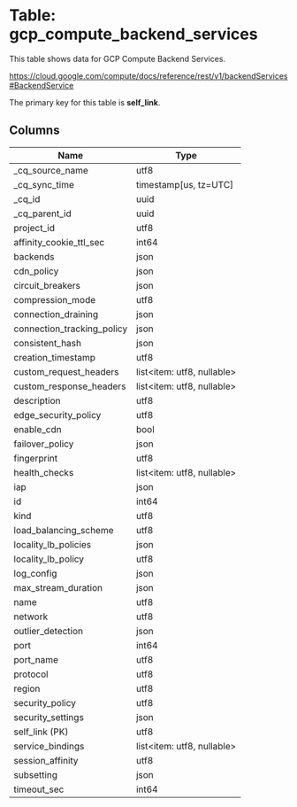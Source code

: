 # Table: gcp_compute_backend_services

This table shows data for GCP Compute Backend Services.

https://cloud.google.com/compute/docs/reference/rest/v1/backendServices#BackendService

The primary key for this table is **self_link**.

## Columns

| Name          | Type          |
| ------------- | ------------- |
|_cq_source_name|utf8|
|_cq_sync_time|timestamp[us, tz=UTC]|
|_cq_id|uuid|
|_cq_parent_id|uuid|
|project_id|utf8|
|affinity_cookie_ttl_sec|int64|
|backends|json|
|cdn_policy|json|
|circuit_breakers|json|
|compression_mode|utf8|
|connection_draining|json|
|connection_tracking_policy|json|
|consistent_hash|json|
|creation_timestamp|utf8|
|custom_request_headers|list<item: utf8, nullable>|
|custom_response_headers|list<item: utf8, nullable>|
|description|utf8|
|edge_security_policy|utf8|
|enable_cdn|bool|
|failover_policy|json|
|fingerprint|utf8|
|health_checks|list<item: utf8, nullable>|
|iap|json|
|id|int64|
|kind|utf8|
|load_balancing_scheme|utf8|
|locality_lb_policies|json|
|locality_lb_policy|utf8|
|log_config|json|
|max_stream_duration|json|
|name|utf8|
|network|utf8|
|outlier_detection|json|
|port|int64|
|port_name|utf8|
|protocol|utf8|
|region|utf8|
|security_policy|utf8|
|security_settings|json|
|self_link (PK)|utf8|
|service_bindings|list<item: utf8, nullable>|
|session_affinity|utf8|
|subsetting|json|
|timeout_sec|int64|